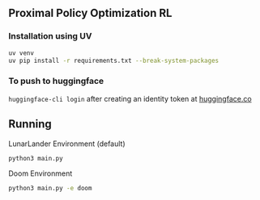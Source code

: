 ## Proximal Policy Optimization RL

### Installation using UV
```bash
uv venv
uv pip install -r requirements.txt --break-system-packages
```

### To push to huggingface
`huggingface-cli login` after creating an identity token at [huggingface.co](https://huggingface.co/kismet163/ReinforcePPO)


## Running
LunarLander Environment (default)
```bash
python3 main.py
```

Doom Environment
```bash
python3 main.py -e doom
```

